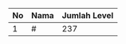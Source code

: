| No | Nama            | Jumlah Level |
|----|-----------------|--------------|
| 1  | #    |    237        |

